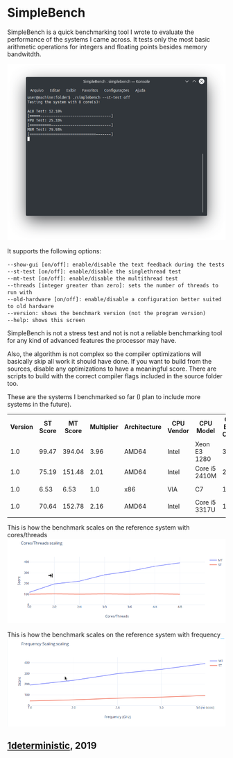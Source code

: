 # SimpleBench

SimpleBench is a quick benchmarking tool I wrote to evaluate the performance of the systems I came across. It tests only the most basic arithmetic operations for integers and floating points besides memory bandwitdth.

![Image](screenshots/1.png)

It supports the following options:
```
--show-gui [on/off]: enable/disable the text feedback during the tests
--st-test [on/off]: enable/disable the singlethread test
--mt-test [on/off]: enable/disable the multithread test
--threads [integer greater than zero]: sets the number of threads to run with
--old-hardware [on/off]: enable/disable a configuration better suited to old hardware
--version: shows the benchmark version (not the program version)
--help: shows this screen
```

SimpleBench is not a stress test and not is not a reliable benchmarking tool for any kind of advanced features the processor may have. 

Also, the algorithm is not complex so the compiler optimizations will basically skip all work it should have done. If you want to build from the sources, disable any optimizations to have a meaningful score. There are scripts to build with the correct compiler flags included in the source folder too.

These are the systems I benchmarked so far (I plan to include more systems in the future).

<table id="Scores 1.0">
    <tr> <!--Table header-->
        <th>Version</th>
        <th>ST Score</th>
        <th>MT Score</th>
        <th>Multiplier</th>
        <th>Architecture</th>
        <th>CPU Vendor</th>
        <th>CPU Model</th>
        <th>CPU Base Clock</th>
        <th>CPU Boost Clock</th>
        <th>CPU Cores</th>
        <th>CPU Threads</th>
        <th>CPU TDP</th>
        <th>CPU LLC</th>
        <th>RAM Vendor</th>
        <th>RAM Model</th>
        <th>RAM Clock</th>
        <th>RAM Channels</th>
        <th>RAM Capacity</th>
        <th>RAM Latency</th>
        <th>Operating System</th>
        <th>OS Update</th>
        <th>Kernel</th>
        <th>CLI Options</th>
        <th>Build</th>
    </tr>
    <tr> <!--Intel Xeon E3 1280-->
        <td>1.0</td><!--Version-->
        <td>99.47</td><!--ST Score-->
        <td>394.04</td><!--MT Score-->
        <td>3.96</td><!--Multiplier-->
        <td>AMD64</td><!--Architecture-->
        <td>Intel</td><!--CPU Vendor-->
        <td>Xeon E3 1280</td><!--CPU Model-->
        <td>3600</td><!--CPU Base Clock-->
        <td>3900</td><!--CPU Boost Clock-->
        <td>4</td><!--CPU Cores-->
        <td>8</td><!--CPU Threads-->
        <td>95</td><!--CPU TDP-->
        <td>8192</td><!--CPU LLC-->
        <td>HyperX</td><!--RAM Vendor-->
        <td>Fury</td><!--RAM Model-->
        <td>1333</td><!--RAM Clock-->
        <td>1</td><!--RAM Channels-->
        <td>8192</td><!--RAM Capacity-->
        <td></td><!--RAM Latency-->
        <td>Arch Linux</td><!--Operating System-->
        <td>2019/01</td><!--OS Update-->
        <td>Linux 4.20</td><!--Kernel-->
        <td></td><!--CLI Options-->
        <td>generic</td><!--Build-->
    </tr> 
    <tr> <!--Intel Core i5 2410M-->
        <td>1.0</td><!--Version-->
        <td>75.19</td><!--ST Score-->
        <td>151.48</td><!--MT Score-->
        <td>2.01</td><!--Multiplier-->
        <td>AMD64</td><!--Architecture-->
        <td>Intel</td><!--CPU Vendor-->
        <td>Core i5 2410M</td><!--CPU Model-->
        <td>2300</td><!--CPU Base Clock-->
        <td>2900</td><!--CPU Boost Clock-->
        <td>2</td><!--CPU Cores-->
        <td>4</td><!--CPU Threads-->
        <td>35</td><!--CPU TDP-->
        <td>3072</td><!--CPU LLC-->
        <td>Kingston/Smart</td><!--RAM Vendor-->
        <td></td><!--RAM Model-->
        <td>1333</td><!--RAM Clock-->
        <td>2</td><!--RAM Channels-->
        <td>12288</td><!--RAM Capacity-->
        <td></td><!--RAM Latency-->
        <td>Arch Linux</td><!--Operating System-->
        <td>2019/01</td><!--OS Update-->
        <td>Linux 4.20</td><!--Kernel-->
        <td></td><!--CLI Options-->
        <td>generic</td><!--Build-->
    </tr>
    <tr> <!--VIA C7-->
        <td>1.0</td><!--Version-->
        <td>6.53</td><!--ST Score-->
        <td>6.53</td><!--MT Score-->
        <td>1.0</td><!--Multiplier-->
        <td>x86</td><!--Architecture-->
        <td>VIA</td><!--CPU Vendor-->
        <td>C7</td><!--CPU Model-->
        <td>1600</td><!--CPU Base Clock-->
        <td>1600</td><!--CPU Boost Clock-->
        <td>1</td><!--CPU Cores-->
        <td>1</td><!--CPU Threads-->
        <td>15</td><!--CPU TDP-->
        <td>128</td><!--CPU LLC-->
        <td>Kingston</td><!--RAM Vendor-->
        <td></td><!--RAM Model-->
        <td>667</td><!--RAM Clock-->
        <td>1</td><!--RAM Channels-->
        <td>2048</td><!--RAM Capacity-->
        <td></td><!--RAM Latency-->
        <td>Arch32</td><!--Operating System-->
        <td>2019/01</td><!--OS Update-->
        <td>Linux 4.20</td><!--Kernel-->
        <td></td><!--CLI Options-->
        <td>generic</td><!--Build-->
    </tr>
    <tr> <!--Intel Core i5 3317U-->
        <td>1.0</td><!--Version-->
        <td>70.64</td><!--ST Score-->
        <td>152.78</td><!--MT Score-->
        <td>2.16</td><!--Multiplier-->
        <td>AMD64</td><!--Architecture-->
        <td>Intel</td><!--CPU Vendor-->
        <td>Core i5 3317U</td><!--CPU Model-->
        <td>1700</td><!--CPU Base Clock-->
        <td>2400</td><!--CPU Boost Clock-->
        <td>2</td><!--CPU Cores-->
        <td>4</td><!--CPU Threads-->
        <td>15</td><!--CPU TDP-->
        <td>3072</td><!--CPU LLC-->
        <td></td><!--RAM Vendor-->
        <td></td><!--RAM Model-->
        <td>1600</td><!--RAM Clock-->
        <td>2</td><!--RAM Channels-->
        <td>8192</td><!--RAM Capacity-->
        <td></td><!--RAM Latency-->
        <td>Deepin 15.7</td><!--Operating System-->
        <td>2018/08</td><!--OS Update-->
        <td>Linux 4.15</td><!--Kernel-->
        <td></td><!--CLI Options-->
        <td>generic</td><!--Build-->
    </tr>
    <tr> <!--Template-->
        <td></td><!--Version-->
        <td></td><!--ST Score-->
        <td></td><!--MT Score-->
        <td></td><!--Multiplier-->
        <td></td><!--Architecture-->
        <td></td><!--CPU Vendor-->
        <td></td><!--CPU Model-->
        <td></td><!--CPU Base Clock-->
        <td></td><!--CPU Boost Clock-->
        <td></td><!--CPU Cores-->
        <td></td><!--CPU Threads-->
        <td></td><!--CPU TDP-->
        <td></td><!--CPU LLC-->
        <td></td><!--RAM Vendor-->
        <td></td><!--RAM Model-->
        <td></td><!--RAM Clock-->
        <td></td><!--RAM Channels-->
        <td></td><!--RAM Capacity-->
        <td></td><!--RAM Latency-->
        <td></td><!--Operating System-->
        <td></td><!--OS Update-->
        <td></td><!--Kernel-->
        <td></td><!--CLI Options-->
        <td></td><!--Build-->
    </tr>
</table>

This is how the benchmark scales on the reference system with cores/threads
![Image](screenshots/ct-scaling.png)

This is how the benchmark scales on the reference system with frequency
![Image](screenshots/f-scaling.png)

## [1deterministic](https://github.com/1deterministic), 2019
